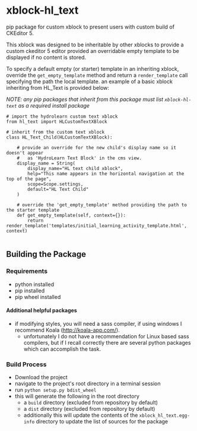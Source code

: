 # xblock-hl_text
pip package for custom xblock to present users with custom build of CKEditor 5.

This xblock was designed to be inheritable by other xblocks to
provide a custom ckeditor 5 editor provided an overridable empty template to be
displayed if no content is stored.

To specify a default empty (or starter) template in an inheriting xblock, override the
`get_empty_template` method and return a `render_template` call specifying the
path the local template. an example of a basic xblock inheriting from HL_Text is provided below:

*NOTE: any pip packages that inherit from this package must list `xblock-hl-text` as a required install package*

```
# import the hydrolearn custom text xblock
from hl_text import HLCustomTextXBlock

# inherit from the custom text xblock
class HL_Text_Child(HLCustomTextXBlock):

    # provide an override for the new child's display name so it doesn't appear
    #   as 'HydroLearn Text Block' in the cms view.
    display_name = String(
        display_name="HL text child xblock",
        help="This name appears in the horizontal navigation at the top of the page",
        scope=Scope.settings,
        default="HL Text Child"
    )

    # override the 'get_empty_template' method providing the path to the starter template
    def get_empty_template(self, context={}):
        return render_template('templates/initial_learning_activity_template.html', context)


```




## Building the Package

### Requirements
- python installed
- pip installed
- pip wheel installed

#### Additional helpful packages
- if modifying styles, you will need a sass compiler, if using windows I recommend Koala (http://koala-app.com/).
  - unfortunately I do not have a recommendation for Linux based sass compilers, but if I recall correctly there are several python packages which can accomplish the task.

### Build Process
- Download the project
- navigate to the project's root directory in a terminal session
- run `python setup.py bdist_wheel`
 - this will generate the following in the root directory
   - a `build` directory (excluded from repository by default)
   - a `dist` directory (excluded from repository by default)
   - additionally this will update the contents of the `xblock_hl_text.egg-info` directory to update the list of sources for the package
